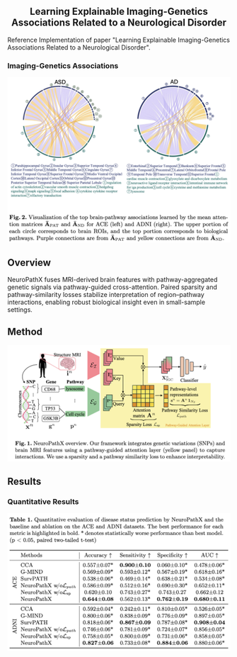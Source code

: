 <div align="center">  

## Learning Explainable Imaging-Genetics Associations Related to a Neurological Disorder


</div>
Reference Implementation of paper "Learning Explainable Imaging-Genetics Associations Related to a Neurological Disorder".

### Imaging-Genetics Associations
![Association](img/association.png)

## Overview
NeuroPathX fuses MRI-derived brain features with pathway-aggregated genetic signals via pathway-guided cross-attention. Paired sparsity and pathway-similarity losses stabilize interpretation of region–pathway interactions, enabling robust biological insight even in small-sample settings.

## Method
![model architecture](img/model_architecture.png)

## Results
### Quantitative Results
![](img/quantitative.png)


